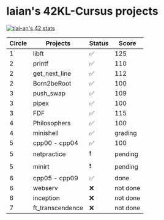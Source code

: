 # laian's 42KL-Cursus projects

[![tlai-an's 42 stats](https://badge42.vercel.app/api/v2/cleqyjybj00110gmu3g3si2xn/stats?cursusId=21&coalitionId=182)](https://github.com/JaeSeoKim/badge42)

|Circle   |Projects         |Status            |Score   |
|---------|-----------------|------------------|--------|
|1        |libft            |:white_check_mark:|125     |
|2        |printf           |:white_check_mark:|110     |
|2        |get_next_line    |:white_check_mark:|112     |
|2        |Born2beRoot      |:white_check_mark:|100     |
|3        |push_swap        |:white_check_mark:|109     |
|3        |pipex            |:white_check_mark:|100     |
|3        |FDF              |:white_check_mark:|115     |
|4        |Philosophers     |:white_check_mark:|100     |
|4        |minishell        |:white_check_mark:|grading |
|5        |cpp00 - cpp04    |:white_check_mark:|100     |
|5        |netpractice      |:exclamation:     |pending |
|5        |minirt           |:exclamation:     |pending |
|6        |cpp05 - cpp09    |:white_check_mark:|done    |
|6        |webserv          |:x:               |not done|
|6        |inception        |:x:               |not done|
|7        |ft_transcendence |:x:               |not done|
